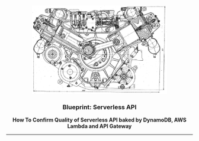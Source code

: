 <p align="center">
  <img src="./blueprint.gif" height="240" />
  <h3 align="center">Blueprint: Serverless API</h3>
  <p align="center"><strong>How To Confirm Quality of Serverless API baked by DynamoDB, AWS Lambda and API Gateway</strong></p>

  <p align="center">
  </p>
</p>

--- 